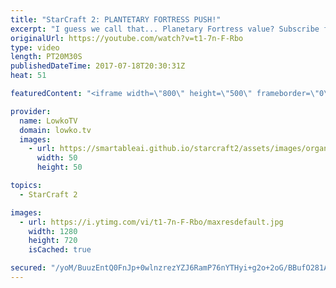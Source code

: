 ```yaml
---
title: "StarCraft 2: PLANTETARY FORTRESS PUSH!"
excerpt: "I guess we call that... Planetary Fortress value? Subscribe for more videos: http://lowko.tv/youtube More StarCraft 2 casts: https://goo.gl/5H4Xq7  Planetary Fortresses are usually only made when defending a third or fourth base. However, if you manage to use it offensively it is extremely powerful."
originalUrl: https://youtube.com/watch?v=t1-7n-F-Rbo
type: video
length: PT20M30S
publishedDateTime: 2017-07-18T20:30:31Z
heat: 51

featuredContent: "<iframe width=\"800\" height=\"500\" frameborder=\"0\" src=\"https://www.youtube.com/embed/t1-7n-F-Rbo\" allow=\"accelerometer; autoplay; encrypted-media; gyroscope; picture-in-picture\" allowfullscreen></iframe>"

provider:
  name: LowkoTV
  domain: lowko.tv
  images:
    - url: https://smartableai.github.io/starcraft2/assets/images/organizations/lowko.tv-50x50.jpg
      width: 50
      height: 50

topics:
  - StarCraft 2

images:
  - url: https://i.ytimg.com/vi/t1-7n-F-Rbo/maxresdefault.jpg
    width: 1280
    height: 720
    isCached: true

secured: "/yoM/BuuzEntQ0FnJp+0wlnzrezYZJ6RamP76nYTHyi+g2o+2oG/BBufO281AfkQw30HwkyUrpSzSI/3Vn63RifSVSNR8sNOPgZT5ErRNGih6MVBXvZgQUWGy8EYUHVMpxOzCWXk4iQXP75RSDatkkwx8L1Apc70uesrv6EeZfue/nsxCWceUsPDND+STsKEbEVFV8PqBICG/mVAujC930SMbO7W8paoaSxf0JYXggoqXnT1pCLKSdveEQWniEul/TFydCkoucfWbn/t+W7dS/i0YBWwchSBGxnQyTp6FgHj7+e6lXEltcgcLY/GH0Jv73Ri0arfUOjubdY8GLU04ZNVD4LvqAndfH8KwhJaOESgF7a4Os8K+tuKXLacQEQmhNgBUiGvznS63qY7ogQHVYgkk2Z3CECjnX8936RKjYzPFwDVdNaAZ2ED6eqpceBU;ZvFfjWnk9wO75sb+e3jMFw=="
---
```


